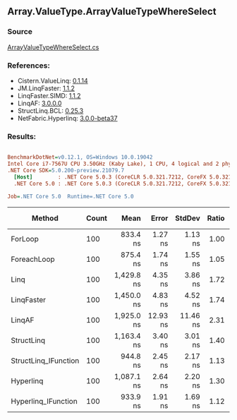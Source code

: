 ﻿## Array.ValueType.ArrayValueTypeWhereSelect

### Source
[ArrayValueTypeWhereSelect.cs](../LinqBenchmarks/Array/ValueType/ArrayValueTypeWhereSelect.cs)

### References:
- Cistern.ValueLinq: [0.1.14](https://www.nuget.org/packages/Cistern.ValueLinq/0.1.14)
- JM.LinqFaster: [1.1.2](https://www.nuget.org/packages/JM.LinqFaster/1.1.2)
- LinqFaster.SIMD: [1.1.2](https://www.nuget.org/packages/LinqFaster.SIMD/1.0.3)
- LinqAF: [3.0.0.0](https://www.nuget.org/packages/LinqAF/3.0.0.0)
- StructLinq.BCL: [0.25.3](https://www.nuget.org/packages/StructLinq.BCL/0.25.3)
- NetFabric.Hyperlinq: [3.0.0-beta37](https://www.nuget.org/packages/NetFabric.Hyperlinq/3.0.0-beta37)

### Results:
``` ini

BenchmarkDotNet=v0.12.1, OS=Windows 10.0.19042
Intel Core i7-7567U CPU 3.50GHz (Kaby Lake), 1 CPU, 4 logical and 2 physical cores
.NET Core SDK=5.0.200-preview.21079.7
  [Host]        : .NET Core 5.0.3 (CoreCLR 5.0.321.7212, CoreFX 5.0.321.7212), X64 RyuJIT
  .NET Core 5.0 : .NET Core 5.0.3 (CoreCLR 5.0.321.7212, CoreFX 5.0.321.7212), X64 RyuJIT

Job=.NET Core 5.0  Runtime=.NET Core 5.0  

```
|               Method | Count |       Mean |    Error |   StdDev | Ratio |  Gen 0 | Gen 1 | Gen 2 | Allocated |
|--------------------- |------ |-----------:|---------:|---------:|------:|-------:|------:|------:|----------:|
|              ForLoop |   100 |   833.4 ns |  1.27 ns |  1.13 ns |  1.00 |      - |     - |     - |         - |
|          ForeachLoop |   100 |   875.4 ns |  1.74 ns |  1.55 ns |  1.05 |      - |     - |     - |         - |
|                 Linq |   100 | 1,429.8 ns |  4.35 ns |  3.86 ns |  1.72 | 0.0801 |     - |     - |     168 B |
|           LinqFaster |   100 | 1,450.0 ns |  4.83 ns |  4.52 ns |  1.74 | 2.9659 |     - |     - |    6208 B |
|               LinqAF |   100 | 1,925.0 ns | 12.93 ns | 11.46 ns |  2.31 |      - |     - |     - |         - |
|           StructLinq |   100 | 1,163.4 ns |  3.40 ns |  3.01 ns |  1.40 | 0.0305 |     - |     - |      64 B |
| StructLinq_IFunction |   100 |   944.8 ns |  2.45 ns |  2.17 ns |  1.13 |      - |     - |     - |         - |
|            Hyperlinq |   100 | 1,087.1 ns |  2.64 ns |  2.20 ns |  1.30 |      - |     - |     - |         - |
|  Hyperlinq_IFunction |   100 |   933.9 ns |  1.91 ns |  1.69 ns |  1.12 |      - |     - |     - |         - |
